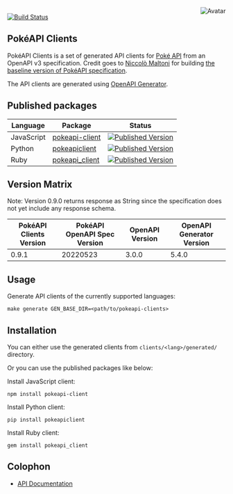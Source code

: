 <img align="right" src="https://raw.github.com/cliffano/pokeapi-clients/master/avatar.jpg" alt="Avatar"/>

[![Build Status](https://github.com/cliffano/pokeapi-clients/actions/workflows/ci-workflow.yaml/badge.svg)](https://github.com/cliffano/pokeapi-clients/actions/workflows/ci-workflow.yaml)
<br/>

PokéAPI Clients
---------------

PokéAPI Clients is a set of generated API clients for [Poké API](https://www.pokeapi.co/) from an OpenAPI v3 specification. Credit goes to [Niccolò Maltoni](https://github.com/NiccoMlt) for building [the baseline version of PokéAPI specification](https://gist.github.com/NiccoMlt/073b18934a6001fc5a2414c590e3b8ba).

The API clients are generated using [OpenAPI Generator](https://openapi-generator.tech/).

Published packages
------------------

| Language | Package | Status |
|----------|---------|--------|
| JavaScript | [pokeapi-client]((http://www.npmjs.com/package/pokeapi-client)) | [![Published Version](https://img.shields.io/npm/v/pokeapi-client.svg)](http://www.npmjs.com/package/pokeapi-client) |
| Python | [pokeapiclient]((https://pypi.python.org/pypi/pokeapiclient)) | [![Published Version](https://img.shields.io/pypi/v/pokeapiclient.svg)](https://pypi.python.org/pypi/pokeapiclient) |
| Ruby | [pokeapi_client]((https://rubygems.org/gems/pokeapi_client)) | [![Published Version](https://img.shields.io/gem/v/pokeapi_client.svg)](https://rubygems.org/gems/pokeapi_client) |

Version Matrix
--------------

Note: Version 0.9.0 returns response as String since the specification does not yet include any response schema.

| PokéAPI Clients Version | PokéAPI OpenAPI Spec Version | OpenAPI Version | OpenAPI Generator Version |
|-------------------------|------------------------------|-----------------|---------------------------|
| 0.9.1 | 20220523 | 3.0.0 | 5.4.0 |

Usage
-----

Generate API clients of the currently supported languages:

    make generate GEN_BASE_DIR=<path/to/pokeapi-clients>

Installation
------------

You can either use the generated clients from `clients/<lang>/generated/` directory.

Or you can use the published packages like below:

Install JavaScript client:

    npm install pokeapi-client

Install Python client:

    pip install pokeapiclient

Install Ruby client:

    gem install pokeapi_client

Colophon
--------

* [API Documentation](http://cliffano.github.io/pokeapi-clients/api/latest/)
